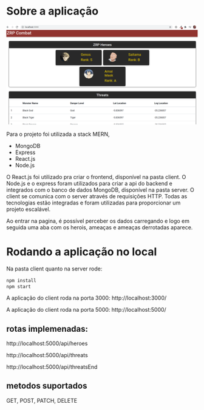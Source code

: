 # Sobre a aplicação

![image1](https://github.com/Mikhaelle/one-zrp-women/blob/master/Captura%20de%20tela%20de%202020-09-28%2001-16-00.png)
 
Para o projeto foi utilizada a stack MERN, 

- MongoDB
- Express
- React.js
- Node.js

O React.js foi utilizado pra criar o frontend, disponível na pasta client. O Node.js e o express foram utilizados para criar a api do backend e integrados com o banco de dados MongoDB, disponível na pasta server.
O client se comunica com o server através de requisições HTTP. Todas as tecnologias estão integradas e foram utilizadas para proporcionar um projeto escalável.

Ao entrar na pagina, é possível perceber os dados carregando e logo em seguida uma aba com os herois, ameaças e ameaças derrotadas aparece.

# Rodando a aplicação no local

Na pasta client quanto na server rode:
```
npm install
npm start 
```

A aplicação do client roda na porta 3000:
http://localhost:3000/

A aplicação do client roda na porta 5000:
http://localhost:5000/

## rotas implemenadas:

http://localhost:5000/api/heroes

http://localhost:5000/api/threats

http://localhost:5000/api/threatsEnd

## metodos suportados
 
GET, POST, PATCH, DELETE


